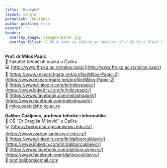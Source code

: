 ```yaml
---
title: 'Kontakt'
layout: single
permalink: /kontakt/
author_profile: true
excerpt: ''
header:
  overlay_image: /images/baner.jpg
  overlay_filter: 0.05 # same as adding an opacity of 0.05 to a black background
---
```



**Prof. dr Miloš Papić**<br/>
:office: Fakultet tehničkih nauka u Čačku<br/>
:computer: [http://www.ftn.kg.ac.rs/milos.papic](http://www.ftn.kg.ac.rs/milos.papic)<br/>
:scroll: [https://www.researchgate.net/profile/Milos-Papic-2](https://www.researchgate.net/profile/Milos-Papic-2)<br/>
:scroll: [https://www.linkedin.com/in/milospapic/](https://www.linkedin.com/in/milospapic/)<br/>
:scroll: [https://www.facebook.com/miloshpapitj/](https://www.facebook.com/miloshpapitj/)<br/>
:e-mail: milos.papic@ftn.kg.ac.rs<br/>


**Dalibor Čuklјević, profesor tehnike i informatike**<br/>
:office: OŠ "Dr Dragiša Mišović" u Čačku<br/>
:computer: [https://www.osdragisamisovic.edu.rs/](https://www.osdragisamisovic.edu.rs/)<br/>
:scroll: [https://www.linkedin.com/in/daliborcukljevic/](https://www.linkedin.com/in/daliborcukljevic/)<br/>
:scroll: [https://www.facebook.com/daliborcukljevic/](https://www.facebook.com/daliborcukljevic/)<br/>
:e-mail: prof.dalibor@gmail.com</font> <br/>
